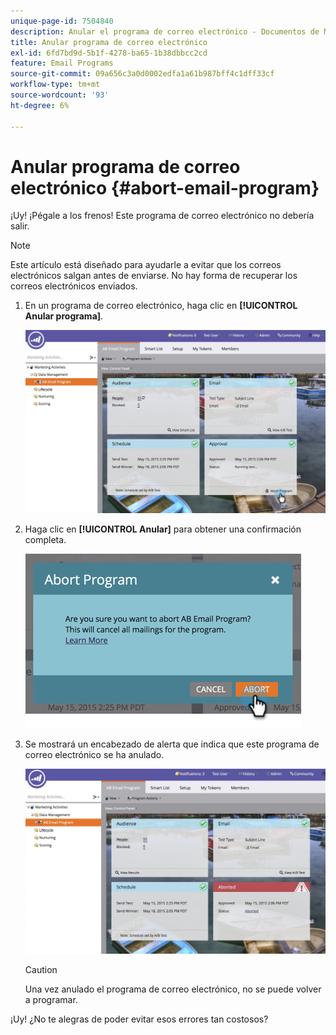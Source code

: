 ```yaml
---
unique-page-id: 7504840
description: Anular el programa de correo electrónico - Documentos de Marketo - Documentación del producto
title: Anular programa de correo electrónico
exl-id: 6fd7bd9d-5b1f-4278-ba65-1b38dbbcc2cd
feature: Email Programs
source-git-commit: 09a656c3a0d0002edfa1a61b987bff4c1dff33cf
workflow-type: tm+mt
source-wordcount: '93'
ht-degree: 6%

---
```


# Anular programa de correo electrónico {#abort-email-program}

¡Uy! ¡Pégale a los frenos! Este programa de correo electrónico no debería salir.

>[!NOTE]
>
>Este artículo está diseñado para ayudarle a evitar que los correos electrónicos salgan antes de enviarse. No hay forma de recuperar los correos electrónicos enviados.

1. En un programa de correo electrónico, haga clic en **[!UICONTROL Anular programa]**.

   ![](assets/dashboardleads.jpg)

1. Haga clic en **[!UICONTROL Anular]** para obtener una confirmación completa.

   ![](assets/image2015-5-20-15-3a24-3a35.png)

1. Se mostrará un encabezado de alerta que indica que este programa de correo electrónico se ha anulado.

   ![](assets/dashboardleadchange2.jpg)

   >[!CAUTION]
   >
   >Una vez anulado el programa de correo electrónico, no se puede volver a programar.

¡Uy! ¿No te alegras de poder evitar esos errores tan costosos?
